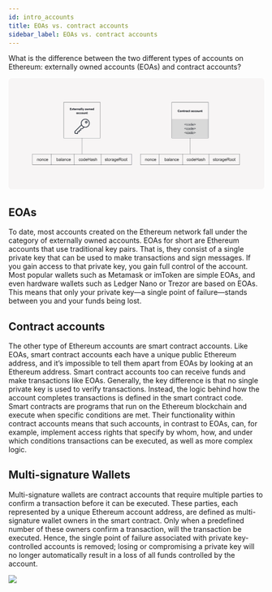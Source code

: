 ```yaml
---
id: intro_accounts
title: EOAs vs. contract accounts
sidebar_label: EOAs vs. contract accounts
---
```


What is the difference between the two different types of accounts on Ethereum: externally owned accounts (EOAs) and contract accounts?

![](assets/eaosvssmartcontract.png)

## EOAs

To date, most accounts created on the Ethereum network fall under the category of externally owned accounts. EOAs for short are Ethereum accounts that use traditional key pairs. That is, they consist of a single private key that can be used to make transactions and sign messages. If you gain access to that private key, you gain full control of the account. Most popular wallets such as Metamask or imToken are simple EOAs, and even hardware wallets such as Ledger Nano or Trezor are based on EOAs. This means that only your private key—a single point of failure—stands between you and your funds being lost.

## Contract accounts

The other type of Ethereum accounts are smart contract accounts. Like EOAs, smart contract accounts each have a unique public Ethereum address, and it’s impossible to tell them apart from EOAs by looking at an Ethereum address. Smart contract accounts too can receive funds and make transactions like EOAs. Generally, the key difference is that no single private key is used to verify transactions. Instead, the logic behind how the account completes transactions is defined in the smart contract code. Smart contracts are programs that run on the Ethereum blockchain and execute when specific conditions are met. Their functionality within contract accounts means that such accounts, in contrast to EOAs, can, for example, implement access rights that specify by whom, how, and under which conditions transactions can be executed, as well as more complex logic.

## Multi-signature Wallets

Multi-signature wallets are contract accounts that require multiple parties to confirm a transaction before it can be executed. These parties, each represented by a unique Ethereum account address, are defined as multi-signature wallet owners in the smart contract. Only when a predefined number of these owners confirm a transaction, will the transaction be executed. Hence, the single point of failure associated with private key-controlled accounts is removed; losing or compromising a private key will no longer automatically result in a loss of all funds controlled by the account.

![](assets/multisig_diagram.png)
